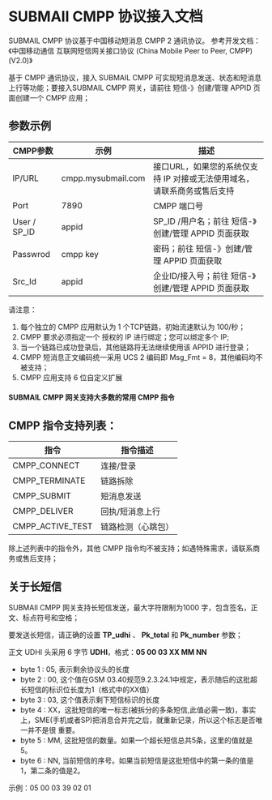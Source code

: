 # SUBMAIl CMPP 协议接入文档

SUBMAIL CMPP 协议基于中国移动短消息 CMPP 2 通讯协议。 
参考开发文档：《中国移动通信 互联网短信网关接口协议 (China Mobile Peer to Peer, CMPP) (V2.0)》



基于 CMPP 通讯协议，接入 SUBMAIL CMPP 可实现短消息发送、状态和短消息上行等功能；要接入SUBMAIL CMPP 网关，请前往 短信-》创建/管理 APPID 页面创建一个 CMPP 应用；



## 参数示例

| CMPP参数     | 示例               | 描述                                                         |
| ------------ | ------------------ | ------------------------------------------------------------ |
| IP/URL       | cmpp.mysubmail.com | 接口URL，如果您的系统仅支持 IP 对接或无法使用域名，请联系商务或售后支持 |
| Port         | 7890               | CMPP 端口号                                                  |
| User / SP_ID | appid              | SP_ID /用户名；前往 短信-》创建/管理 APPID 页面获取          |
| Passwrod     | cmpp key           | 密码；前往 短信-》创建/管理 APPID 页面获取                   |
| Src_Id       | appid              | 企业ID/接入号；前往 短信-》创建/管理 APPID 页面获取          |

请注意：

1. 每个独立的 CMPP 应用默认为 1 个TCP链路，初始流速默认为 100/秒；
2. CMPP 要求必须指定一个 授权的 IP 进行绑定；您可以绑定多个 IP;
3. 当一个链路已成功登录后，其他链路将无法继续使用该 APPID 进行登录；
4. CMPP 短消息正文编码统一采用 UCS 2 编码即 Msg_Fmt = 8，其他编码均不被支持；
5. CMPP 应用支持 6 位自定义扩展



#### SUBMAIL CMPP 网关支持大多数的常用 CMPP 指令

## CMPP 指令支持列表：

| 指令             | 指令描述           |
| ---------------- | ------------------ |
| CMPP_CONNECT     | 连接/登录          |
| CMPP_TERMINATE   | 链路拆除           |
| CMPP_SUBMIT      | 短消息发送         |
| CMPP_DELIVER     | 回执/短消息上行    |
| CMPP_ACTIVE_TEST | 链路检测（心跳包） |

除上述列表中的指令外，其他 CMPP 指令均不被支持；如遇特殊需求，请联系商务或售后支持；



## 关于长短信

SUBMAIl CMPP 网关支持长短信发送，最大字符限制为1000 字，包含签名，正文、标点符号和空格；

要发送长短信，请正确的设置 **TP_udhi** 、 **Pk_total** 和 **Pk_number** 参数；

正文 UDHI 头采用 6 字节 **UDHI**，格式：**05 00 03 XX MM NN**

- byte 1 : 05, 表示剩余协议头的长度
- byte 2 : 00, 这个值在GSM 03.40规范9.2.3.24.1中规定，表示随后的这批超长短信的标识位长度为1（格式中的XX值）
- byte 3 : 03, 这个值表示剩下短信标识的长度
- byte 4 : XX，这批短信的唯一标志(被拆分的多条短信,此值必需一致)，事实上，SME(手机或者SP)把消息合并完之后，就重新记录，所以这个标志是否唯 一并不是很 重要。
- byte 5 : MM, 这批短信的数量。如果一个超长短信总共5条，这里的值就是5。
- byte 6 : NN, 当前短信的序号。如果当前短信是这批短信中的第一条的值是1，第二条的值是2。

示例：05 00 03 39 02 01